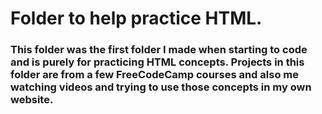 # Folder to help practice HTML.

### This folder was the first folder I made when starting to code and is purely for practicing HTML concepts. Projects in this folder are from a few FreeCodeCamp courses and also me watching videos and trying to use those concepts in my own website.

